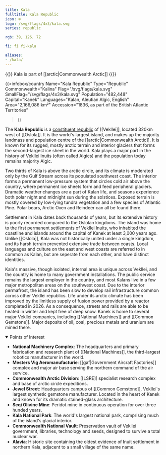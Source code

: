 ```yaml
---
title: Kala
fulltitle: Kala Republic
icon: ❄️
logo: /svg/flags/4x3/kala.svg
series: republic

rgb: 39, 126, 72

fi: fi fi-kala

aliases:
- /kala/
---
```

{{<note series>}}
 Kala is part of [[arctic|Commonwealth Arctic]]
{{</note>}}

{{<infobox/country
	 Name="Kala Republic"
	 Type="Republic"
	 Commonwealth="Kalina"
	 Flag="/svg/flags/kala.svg"
	 SmallFlag="/svg/flags/4x3/kala.svg"
	 Population="482,448"
	 Capital="Kanek"
	 Languages="Kalan, Aleutian Algic, English"
	 Area="2,166,086 km²"
	 Accession="1836, as part of the British Atlantic Territories"
 >}}

The <span class="fi fi-kala"></span> **Kala Republic** is a [constituent republic](/republics/) of [[Vekllei]], located 320km west of [[Oslola]]. It is the world's largest island, and makes up the majority landmass and population centre of the [[arctic|Commonwealth Arctic]]. It is known for its rugged, mostly arctic terrain and interior glaciers that forms the second-largest ice sheet in the world. Kala plays a major part in the history of Vekllei Inuits (often called Algics) and the population today remains majority Algic.

Two thirds of Kala is above the arctic circle, and its climate is moderated only by the Gulf Stream across its populated southwest coast. The interior forms a permanent low-pressure system that circles cold air above the country, where permanent ice sheets form and feed peripheral glaciers. Dramatic weather changes are a part of Kalan life, and seasons experience both polar night and midnight sun during the solstices. Exposed terrain is mostly covered by low-lying tundra vegetation and a few species of Atlantic Pine. Polar bears, Arctic Oxen and Reindeer can all be found there.

Settlement in Kala dates back thousands of years, but its extensive history is poorly recorded compared to the Oslolan kingdoms. The island was home to the first permanent settlements of Vekllei Inuits, who inhabited the coastline and islands around the capital of Kanek at least 3,000 years ago. Unlike [[Oslola]], Kala was not historically united under a single kingdom, and its harsh terrain prevented extensive trade between coasts. Local languages and culture on the east and west coasts are referred to in common as Kalan, but are seperate from each other, and have distinct identities.

Kala's massive, though isolated, internal area is unique across Vekllei, and the country is home to many government installations. The public service remains the largest employer in the country, and most Kalans live in a few major metropolitan areas on the southwest coast. Due to the interior permafrost, the island has been slow to develop rail infrastructure common across other Vekllei republics. Life under its arctic climate has been improved by the limitless supply of fusion power provided by a reactor completed in 2026. As a consequence, streets and rails are able to be heated in winter and kept free of deep snow. Kanek is home to several major Vekllei companies, including [[National Machines]] and [[Common Gemstone]]. Major deposits of oil, coal, precious metals and uranium are mined there.

<details open>
<summary>Points of Interest</summary>

* **National Machinery Complex**: The headquarters and primary fabrication and research plant of [[National Machines]], the third-largest robotics manufacturer in the world.
* **Mesters Vig Aeromanufacturie**: [[gaf|Government Aircraft Factories]] complex and major air base serving the northern command of the air service.
* **Commonwealth Arctic Division**: [[LSRE]] specialist research complex and base of arctic circle expeditions.
* **Jewel Street**: Headquarters campus of [[Common Gemstone]], Vekllei's largest synthetic gemstone manufacturer. Located in the heart of Kanek and known for its dramatic stained-glass architecture.
* **Seqi Olivine Mine**: Peridot mine in continuous operation for over three hunded years.
* **Kala National Park**: The world's largest national park, comprising much of the island's glacial interior.
* **Commonwealth National Vault**: Preservation vault of Vekllei government, libraries, technology and seeds, designed to survive a total nuclear war.
* **Alavia**: Historic site containing the oldest evidence of Inuit settlement in northern Kala, adjacent to a small village of the same name.
</details>

